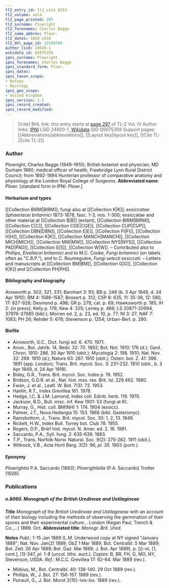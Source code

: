```yaml
---
tl2_entry_id: tl2_vol4_0353
tl2_volume: vol4
tl2_page_printed: 297
tl2_surname: Plowright
tl2_forenames: Charles Bagge
tl2_name_abbrev: Plowr.
tl2_dates: 1849-1910
tl2_bhl_page_id: 33189768
author_lsid: 24920-1
wikidata_id: Q5075359
ipni_surname: Plowright
ipni_forenames: Charles Bagge
ipni_standard_form: Plowr.
ipni_dates: 
ipni_taxon_scope: 
- Botany
- Mycology
ipni_geo_scope: 
- United Kingdom
ipni_version: 1.1
ipni_record_created: 
ipni_record_modified:
---
```


> [!cite] BHL link: this entry starts at [page 297](https://www.biodiversitylibrary.org/page/33189768) of TL-2 Vol. IV
> Author links: [IPNI](https://www.ipni.org/a/24920-1) LSID 24920-1, [Wikidata](https://www.wikidata.org/wiki/Q5075359) QID Q5075359
> Support pages: [[Abbreviations|abbreviations]], [[Layout key|layout key]], [[Cite TL-2|cite TL-2]]

### Author

Plowright, Charles Bagge (1849-1910); British botanist and physician; MD Durham 1890; medical officer of health, Freebridge Lynn Rural District Council; from 1892-1894 Hunterian professor of comparative anatomy and physiology at the London Royal College of Surgeons. 
**Abbreviated name**: *Plowr.* \[standard form in IPNI: *Plowr.*\]

#### Herbarium and types

[[Collection BIRM|BIRM]]; fungi also at [[Collection K|K]]; *exsiccatae*: *Sphaeriacei britannici* 1873-1878, fasc. 1-3, nos. 1-300; exsiccatae and other material at [[Collection B|B]] (extant), [[Collection BIRM|BIRM]], [[Collection C|C]], [[Collection CGE|CGE]], [[Collection CUP|CUP]], [[Collection DBN|DBN]], [[Collection E|E]], [[Collection FI|FI]], [[Collection H|H]], [[Collection K|K]], [[Collection MANCH|MANCH]], [[Collection MICH|MICH]], [[Collection MW|MW]], [[Collection NYS|NYS]], [[Collection PAD|PAD]], [[Collection S|S]], [[Collection W|W]]. – Contributed also to Phillips, *Elvellacei britannici* and to M.C. Cooke, *Fungi britannici* (on labels often as "C.B.P."), and to C. Roumeguère, *Fungi selecti exsiccati*. – Letters and manuscripts at [[Collection BM|BM]], [[Collection G|G]], [[Collection K|K]] and [[Collection PH|PH]].

#### Bibliography and biography

Ainsworth p. 302, 321, 331; Barnhart 3: 93; BB p. 246 (b. 3 Apr 1849, d. 24 Apr 1910); BM 4: 1586-1587; Bossert p. 312; CSP 8: 635, 11: 35-36, 12: 580, 17: 927-928; Desmond p. 498; GR p. 279, cat. p. 69; Hawksworth p. 185; IH 2: (in press); Kelly p. 178; Kew 4: 325; Lenley p. 466; LS 20871-20994, 37976-37985 (bibl.); Morren ed. 2, p. 23, ed. 10, p. 77; NI 3: 27; NAF 7: 1083; PH 26; Rehder 5: 678; Stevenson p. 1254; Urban-Berl. p. 280.

#### Biofile

- Ainsworth, G.C., Dict. fungi ed. 6. 470. 1971.
- Anon., Bot. Jahrb. 14, Beibl. 32: 70. 1892; Bot. Not. 1910: 176 (d.); Gard. Chron. 1910: 286. 30 Apr 1910 (obit.); Mycologia 2: 198. 1910; Nat. Nov. 32: 289. 1910 (d.); Nature 83: 287. 1910 (obit.); Österr. bot. Z. 41: 396. 1891 (app. London); Trans. Brit. mycol. Soc. 3: 231-232. 1910 (obit., b. 3 Apr 1849, d. 24 Apr 1919).
- Bisby, G.R., Trans. Brit. mycol. Soc. Index p. 19. 1952.
- Bridson, G.D.R. et al., Nat. hist. mss. res. Brit. Isl. 229.462. 1980.
- Ewan, J. et al., Leafl. W. Bot. 7(3): 72. 1953.
- Hanlin, R.T., Index Grevillea 161. 1978.
- Hedge, I.C. & J.M. Lamond, Index coll. Edinb. herb. 119. 1970.
- Jackson, B.D., Bull. misc. Inf. Kew 1901: 53 (fungi at K).
- Murray, G., Hist. coll. BM(NH) 1: 174. 1904 (exsicc).
- Palmer, J.T., Nova Hedwigia 15: 153. 1968 (bibl. Gasteromyc).
- Ramsbottom, J., Trans. Brit. mycol. Soc. 30: 1, 2, 13. 1948.
- Rickett, H.W., Index Bull. Torrey bot. Club 78. 1955.
- Rogers, D.P., Brief hist. mycol. N. Amer. ed. 2. 16. 1981.
- Saccardo, P.A., Syll. fung. 2: 635-639. 1883.
- T.P., Trans. Norfolk Norw. Natural. Soc. 9(2): 275-282. 1911 (obit.).
- Wittrock, V.B., Acta Horti Berg. 3(2): 96, *pl. 35.* 1903 (portr.).

#### Eponymy

*Plowrightia* P.A. Saccardo (1883); *Plowrightiella* (P.A. Saccardo) Trotter (1926).

### Publications

##### n.8060. Monograph of the British Uredineae and Ustilagineae

**Title**
*Monograph of the British Uredineae and Ustilagineae* with an account of their biology including the methods of observing the germination of their spores and their experimental culture... London (Kegan Paul, Trench & Co.,...) 1889. Oct.
**Abbreviated title**: *Monogr. Brit. Ured.*

**Notes**
*Publ*.: 1-15 Jan 1889 (L.M. Underwood copy at NY signed "January 1889"; Nat. Nov. Jan(2) 1889; ÖbZ 1 Mar 1889; Bot. Centralbl. 5 Mar 1889; Bot. Zeit. 26 Apr 1889; Bot. Gaz. Mai 1889; J. Bot. Apr 1889), p. \[i\]-vii, \[1, cont.\], \[1\]-347, *pl. 1-8* (uncol. liths. auct.). *Copies*: B, BR, FH, G, MO, NY, Stevenson, USDA.
*Ref*.: M.C.C. Grevillea 17: 62-64. Mar 1889 (rev.).
- Möbius, M., Bot. Centralbl. 40: 138-140. 29 Oct 1889 (rev.).
- Phillips, W., J. Bot. 27: 156-157. 1889 (rev.).
- Poirault, G., J. Bot. Morot 3(15): lxix-lxx. 1889 (rev.).

